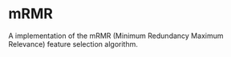 # mRMR
A implementation of the mRMR (Minimum Redundancy Maximum Relevance) feature selection algorithm.
